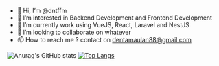 - 👋 Hi, I’m @dntffm
- 👀 I’m interested in Backend Development and Frontend Development
- 🌱 I’m currently work using VueJS, React, Laravel and NestJS
- 💞️ I’m looking to collaborate on whatever
- 📫 How to reach me ? contact on dentamaulan88@gmail.com

![Anurag's GitHub stats](https://github-readme-stats.vercel.app/api?username=dntffm&count_private=true)
[![Top Langs](https://github-readme-stats.vercel.app/api/top-langs/?username=dntffm&hide_progress=true&exclude_repo=github-readme-stats,anuraghazra.github.io)](https://github.com/anuraghazra/github-readme-stats)
<!---
dntffm/dntffm is a ✨ special ✨ repository because its `README.md` (this file) appears on your GitHub profile.
You can click the Preview link to take a look at your changes.
--->
